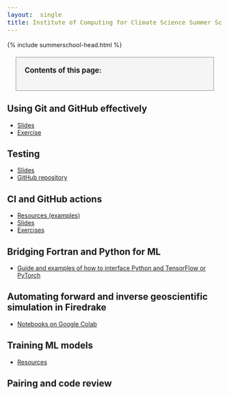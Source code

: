 ```yaml
---
layout:  single
title: Institute of Computing for Climate Science Summer School 2022 - Resources
---
```


<style>
.contents {
border: solid 1px;
border-color: rgb(140,140,140);
background: rgb(245,245,245);
padding:20px;
margin:20px;
}
div {
  font-size:12.5pt;
  text-align:justify;
}

</style>


{% include summerschool-head.html %}

<div class="contents">
<b>Contents of this page:</b>
<ul id="contents">
</ul>
</div>

## Using Git and GitHub effectively

* [Slides](summerschool-res/git-and-github.pdf)
* [Exercise](summerschool-res/git-exercise.pdf)

## Testing

* [Slides](https://github.com/Cambridge-ICCS/testing/raw/main/presentation/slides.pdf)
* [GitHub repository](https://github.com/Cambridge-ICCS/testing)

## CI and GitHub actions

* [Resources (examples)](https://github.com/raehik/ga-ci)
* [Slides](https://docs.google.com/presentation/d/15V34-oJ1OuG3vjskW2kc_e9rcwHN_Vxe4lPLIUxBAhs/edit?usp=sharing)
* [Exercises](https://docs.google.com/document/d/1rgUY_mDGunFDOCsPZ3atch3px44moxjZV9rxDJOUjgQ/edit?usp=sharing)

## Bridging Fortran and Python for ML

* [Guide and examples of how to interface Python and TensorFlow or PyTorch](https://github.com/Cambridge-ICCS/fortran-ml-bridge)

## Automating forward and inverse geoscientific simulation in Firedrake

* [Notebooks on Google Colab](https://colab.research.google.com/github/firedrakeproject/ICCS-Cam)

## Training ML models

* [Resources](https://github.com/handley-lab/2022-cambridge-iccs)

## Pairing and code review


 <script>
function convert(t) {
 return t.split(" ").map(function (x) { return x.toLowerCase(); }).join("-");
}

var contents = document.getElementById("contents");
var sections = document.getElementsByTagName("h2");
for(var i = 0; i < sections.length; i++) {
   let item = sections[i];
   let link = document.createElement("a");
   let li = document.createElement("li");
   link.href="#"+convert(item.innerHTML);
   link.innerHTML = item.innerHTML;
   li.appendChild(link);
   contents.appendChild(li);
}
</script>






